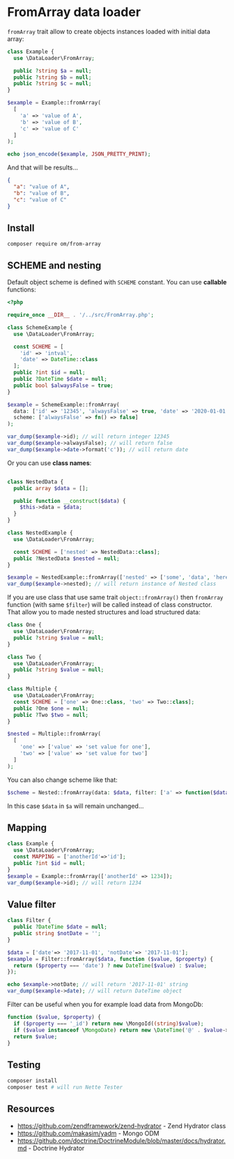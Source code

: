 
# FromArray data loader

`fromArray` trait allow to create objects instances loaded with initial data array:

```php
class Example {
  use \DataLoader\FromArray;

  public ?string $a = null;
  public ?string $b = null;
  public ?string $c = null;
}

$example = Example::fromArray(
  [
    'a' => 'value of A',
    'b' => 'value of B',
    'c' => 'value of C'
  ]
);

echo json_encode($example, JSON_PRETTY_PRINT);
```

And that will be results...

```json
{
  "a": "value of A",
  "b": "value of B",
  "c": "value of C"
}
```

## Install

```shell
composer require om/from-array
```

## SCHEME and nesting

Default object scheme is defined with `SCHEME` constant. You can use **callable** functions:

```php
<?php

require_once __DIR__ . '/../src/FromArray.php';

class SchemeExample {
  use \DataLoader\FromArray;

  const SCHEME = [
    'id' => 'intval',
    'date' => DateTime::class
  ];
  public ?int $id = null;
  public ?DateTime $date = null;
  public bool $alwaysFalse = true;
}

$example = SchemeExample::fromArray(
  data: ['id' => '12345', 'alwaysFalse' => true, 'date' => '2020-01-01'],
  scheme: ['alwaysFalse' => fn() => false]
);

var_dump($example->id); // will return integer 12345
var_dump($example->alwaysFalse); // will return false
var_dump($example->date->format('c')); // will return date
```

Or you can use **class names**:

```php

class NestedData {
  public array $data = [];

  public function __construct($data) {
    $this->data = $data;
  }
}

class NestedExample {
  use \DataLoader\FromArray;

  const SCHEME = ['nested' => NestedData::class];
  public ?NestedData $nested = null;
}

$example = NestedExample::fromArray(['nested' => ['some', 'data', 'here']]);
var_dump($example->nested); // will return instance of Nested class
```

If you are use class that use same trait `object::fromArray()` then `fromArray` function (with same `$filter`)
will be called instead of class constructor. That allow you to made nested structures and load structured data:

```php
class One {
  use \DataLoader\FromArray;
  public ?string $value = null;
}

class Two {
  use \DataLoader\FromArray;
  public ?string $value = null;
}

class Multiple {
  use \DataLoader\FromArray;
  const SCHEME = ['one' => One::class, 'two' => Two::class];
  public ?One $one = null;
  public ?Two $two = null;
}

$nested = Multiple::fromArray(
  [
    'one' => ['value' => 'set value for one'],
    'two' => ['value' => 'set value for two']
  ]
);
```

You can also change scheme like that:

```php
$scheme = Nested::fromArray(data: $data, filter: ['a' => function($data) { return $data; }]);
```

In this case `$data` in `$a` will remain unchanged...

## Mapping

```php
class Example {
  use \DataLoader\FromArray;
  const MAPPING = ['anotherId'=>'id'];
  public ?int $id = null;
}
$example = Example::fromArray(['anotherId' => 1234]);
var_dump($example->id); // will return 1234
```

## Value filter

```php
class Filter {
  public ?DateTime $date = null;
  public string $notDate = '';
}

$data = ['date'=> '2017-11-01', 'notDate'=> '2017-11-01'];
$example = Filter::fromArray($data, function ($value, $property) {
  return ($property === 'date') ? new DateTime($value) : $value;
});

echo $example->notDate; // will return '2017-11-01' string
var_dump($example->date); // will return DateTime object
```

Filter can be useful when you for example load data from MongoDb:

```php
function ($value, $property) {
  if ($property === '_id') return new \MongoId((string)$value);
  if ($value instanceof \MongoDate) return new \DateTime('@' . $value->sec);
  return $value;
}
```

## Testing

```bash
composer install
composer test # will run Nette Tester
```

## Resources

* https://github.com/zendframework/zend-hydrator - Zend Hydrator class
* https://github.com/makasim/yadm - Mongo ODM
* https://github.com/doctrine/DoctrineModule/blob/master/docs/hydrator.md - Doctrine Hydrator
